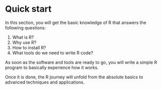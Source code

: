 # Quick start

In this section, you will get the basic knowledge of R that answers the following questions:

1. What is R? 
2. Why use R? 
3. How to install R? 
4. What tools do we need to write R code?

As soon as the software and tools are ready to go, you will write a simple R program to basically experience how it works.

Once it is done, the R journey will unfold from the absolute basics to advanced techniques and applications.
